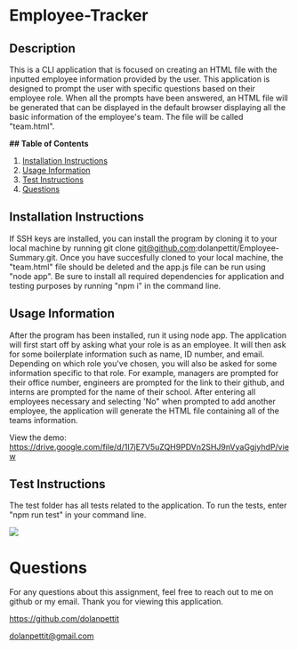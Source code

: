 # Employee-Tracker

## Description

This is a CLI application that is focused on creating an HTML file with the inputted employee information provided by the user. This application is designed to prompt the user with specific questions based on their employee role. When all the prompts have been answered, an HTML file will be generated that can be displayed in the default browser displaying all the basic information of the employee's team. The file will be called "team.html".

**## Table of Contents**

1. [Installation Instructions](#installation-instructions)
2. [Usage Information](#usage-information)
3. [Test Instructions](#test-instructions)
4. [Questions](#questions)

## Installation Instructions

If SSH keys are installed, you can install the program by cloning it to your local machine by running git clone git@github.com:dolanpettit/Employee-Summary.git. Once you have succesfully cloned to your local machine, the "team.html" file should be deleted and the app.js file can be run using "node app". Be sure to install all required dependencies for application and testing purposes by running "npm i" in the command line.

## Usage Information

After the program has been installed, run it using node app. The application will first start off by asking what your role is as an employee. It will then ask for some boilerplate information such as name, ID number, and email. Depending on which role you've chosen, you will also be asked for some information specific to that role. For example, managers are prompted for their office number, engineers are prompted for the link to their github, and interns are prompted for the name of their school. After entering all employees necessary and selecting 'No" when prompted to add another employee, the application will generate the HTML file containing all of the teams information.

View the demo: <a href="https://drive.google.com/file/d/1I7jE7V5uZQH9PDVn2SHJ9nVyaGgjyhdP/view">https://drive.google.com/file/d/1I7jE7V5uZQH9PDVn2SHJ9nVyaGgjyhdP/view</a>

## Test Instructions

The test folder has all tests related to the application. To run the tests, enter "npm run test" in your command line.

<img src="./images/testingsuite.png">

# Questions

For any questions about this assignment, feel free to reach out to me on github or my email. Thank you for viewing this application.

https://github.com/dolanpettit

dolanpettit@gmail.com
